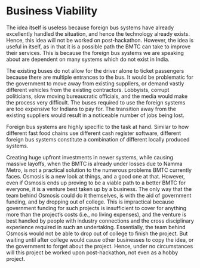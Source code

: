 # Business Viability

The idea itself is useless because foreign bus systems have already excellently handled the situation, and hence the technology already exists. Hence, this idea will not be worked on post-hackathon. However, the idea is useful in itself, as in that it is a possible path the BMTC can take to improve their services. This is because the foreign bus systems we are speaking about are dependent on many systems which do not exist in India.

The existing buses do not allow for the driver alone to ticket passengers because there are multiple entrances to the bus. It would be problematic for the government to move away from existing suppliers, or demand vastly different vehicles from the existing contractors. Lobbyists, corrupt politicians, slow moving bureaucratic officials, and the media would make the process very difficult. The buses required to use the foreign systems are too expensive for Indians to pay for. The transition away from the existing suppliers would result in a noticeable number of jobs being lost.

Foreign bus systems are highly specific to the task at hand. Similar to how different fast food chains use different cash register software, different foreign bus systems constitute a combination of different locally produced systems.

Creating huge upfront investments in newer systems, while causing massive layoffs, when the BMTC is already under losses due to Namma Metro, is not a practical solution to the numerous problems BMTC currently faces. Osmosis is a new look at things, and a good one at that. However, even if Osmosis ends up proving to be a viable path to a better BMTC for everyone, it is a venture best taken up by a business. The only way that the team behind Osmosis could do it themselves, is with the aid of government funding, and by dropping out of college. This is impractical because government funding for such projects is insufficient to cover for anything more than the project’s costs (i.e., no living expenses), and the venture is best handled by people with industry connections and the cross disciplinary experience required in such an undertaking. Essentially, the team behind Osmosis would not be able to drop out of college to finish the project. But waiting until after college would cause other businesses to copy the idea, or the government to forget about the project. Hence, under no circumstances will this project be worked upon post-hackathon, not even as a hobby project.